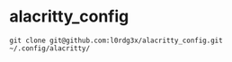 # alacritty_config
```shell
git clone git@github.com:l0rdg3x/alacritty_config.git ~/.config/alacritty/
```

